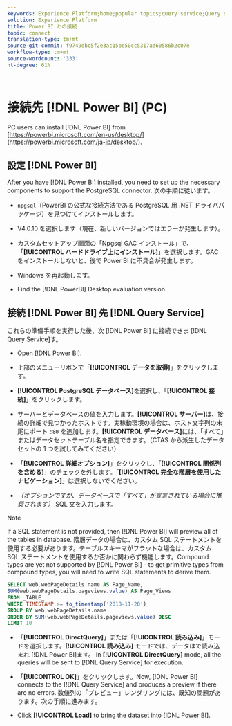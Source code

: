 ```yaml
---
keywords: Experience Platform;home;popular topics;query service;Query service;Power BI;power bi;connect to query service;
solution: Experience Platform
title: Power BI との接続
topic: connect
translation-type: tm+mt
source-git-commit: f9749dbc5f2e3ac15be50cc5317ad60586b2c07e
workflow-type: tm+mt
source-wordcount: '333'
ht-degree: 61%

---
```



# 接続先 [!DNL Power BI] (PC)

PC users can install [!DNL Power BI] from [https://powerbi.microsoft.com/en-us/desktop/](https://powerbi.microsoft.com/ja-jp/desktop/).

## 設定 [!DNL Power BI]

After you have [!DNL Power BI] installed, you need to set up the necessary components to support the PostgreSQL connector. 次の手順に従います。

- `npgsql`（PowerBI の公式な接続方法である PostgreSQL 用 .NET ドライバパッケージ）を見つけてインストールします。

- V4.0.10 を選択します（現在、新しいバージョンではエラーが発生します）。

- カスタムセットアップ画面の「Npgsql GAC インストール」で、「**[!UICONTROL ハードドライブ上にインストール]**」を選択します。GAC をインストールしないと、後で Power BI に不具合が発生します。

- Windows を再起動します。

- Find the [!DNL PowerBI] Desktop evaluation version.

## 接続 [!DNL Power BI] 先 [!DNL Query Service]

これらの準備手順を実行した後、次 [!DNL Power BI] に接続できま [!DNL Query Service]す。

- Open [!DNL Power BI].

- 上部のメニューリボンで「**[!UICONTROL データを取得]**」をクリックします。

- **[!UICONTROL PostgreSQL データベース]**&#x200B;を選択し、「**[!UICONTROL 接続]**」をクリックします。

- サーバーとデータベースの値を入力します。**[!UICONTROL サーバー]**&#x200B;は、接続の詳細で見つかったホストです。実稼動環境の場合は、ホスト文字列の末尾にポート `:80` を追加します。**[!UICONTROL データベース]**&#x200B;には、「すべて」またはデータセットテーブル名を指定できます。（CTAS から派生したデータセットの 1 つを試してみてください）

- 「**[!UICONTROL 詳細オプション]**」をクリックし、「**[!UICONTROL 関係列を含める]**」のチェックを外します。「**[!UICONTROL 完全な階層を使用したナビゲーション]**」は選択しないでください。

- *（オプションですが、データベースで「すべて」が宣言されている場合に推奨されます）* SQL 文を入力します。

>[!NOTE]
>
>If a SQL statement is not provided, then [!DNL Power BI] will preview all of the tables in database. 階層データの場合は、カスタム SQL ステートメントを使用する必要があります。テーブルスキーマがフラットな場合は、カスタム SQL ステートメントを使用するか否かに関わらず機能します。Compound types are yet not supported by [!DNL Power BI] - to get primitive types from compound types, you will need to write SQL statements to derive them.

```sql
SELECT web.webPageDetails.name AS Page_Name, 
SUM(web.webPageDetails.pageviews.value) AS Page_Views 
FROM _TABLE_ 
WHERE TIMESTAMP >= to_timestamp('2018-11-20')
GROUP BY web.webPageDetails.name 
ORDER BY SUM(web.webPageDetails.pageviews.value) DESC 
LIMIT 10
```

- 「**[!UICONTROL DirectQuery]**」または「**[!UICONTROL 読み込み]**」モードを選択します。**[!UICONTROL 読み込み]** モードでは、データはで読み込まれ [!DNL Power BI]ます。 In **[!UICONTROL DirectQuery]** mode, all the queries will be sent to [!DNL Query Service] for execution.

- 「**[!UICONTROL OK]**」をクリックします。Now, [!DNL Power BI] connects to the [!DNL Query Service] and produces a preview if there are no errors. 数値列の「プレビュー」レンダリングには、既知の問題があります。次の手順に進みます。

- Click **[!UICONTROL Load]** to bring the dataset into [!DNL Power BI].
